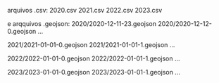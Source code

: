 arquivos .csv:
2020.csv
2021.csv
2022.csv
2023.csv

e arqquivos .geojson:
2020/2020-12-11-23.geojson
2020/2020-12-12-0.geojson
...

2021/2021-01-01-0.geojson
2021/2021-01-01-1.geojson
...

2022/2022-01-01-0.geojson
2022/2022-01-01-1.geojson
...

2023/2023-01-01-0.geojson
2023/2023-01-01-1.geojson
...